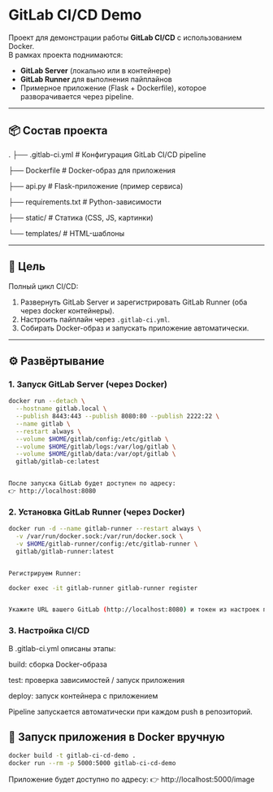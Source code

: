 # GitLab CI/CD Demo

Проект для демонстрации работы **GitLab CI/CD** с использованием Docker.  
В рамках проекта поднимаются:  
- **GitLab Server** (локально или в контейнере)  
- **GitLab Runner** для выполнения пайплайнов  
- Примерное приложение (Flask + Dockerfile), которое разворачивается через pipeline.  

---

## 📦 Состав проекта



.
├── .gitlab-ci.yml # Конфигурация GitLab CI/CD pipeline

├── Dockerfile # Docker-образ для приложения

├── api.py # Flask-приложение (пример сервиса)

├── requirements.txt # Python-зависимости

├── static/ # Статика (CSS, JS, картинки)

└── templates/ # HTML-шаблоны


---

## 🚀 Цель

Полный цикл CI/CD:  

1. Развернуть GitLab Server и зарегистрировать GitLab Runner (оба через docker контейнеры).  
2. Настроить пайплайн через `.gitlab-ci.yml`.  
3. Собирать Docker-образ и запускать приложение автоматически.  

---

## ⚙️ Развёртывание

### 1. Запуск GitLab Server (через Docker)
```sh
docker run --detach \
  --hostname gitlab.local \
  --publish 8443:443 --publish 8080:80 --publish 2222:22 \
  --name gitlab \
  --restart always \
  --volume $HOME/gitlab/config:/etc/gitlab \
  --volume $HOME/gitlab/logs:/var/log/gitlab \
  --volume $HOME/gitlab/data:/var/opt/gitlab \
  gitlab/gitlab-ce:latest


После запуска GitLab будет доступен по адресу:
👉 http://localhost:8080
```
### 2. Установка GitLab Runner (через Docker)

```sh
docker run -d --name gitlab-runner --restart always \
  -v /var/run/docker.sock:/var/run/docker.sock \
  -v $HOME/gitlab-runner/config:/etc/gitlab-runner \
  gitlab/gitlab-runner:latest


Регистрируем Runner:

docker exec -it gitlab-runner gitlab-runner register


Укажите URL вашего GitLab (http://localhost:8080) и токен из настроек проекта.
```
### 3. Настройка CI/CD

В .gitlab-ci.yml описаны этапы:

build: сборка Docker-образа

test: проверка зависимостей / запуск приложения

deploy: запуск контейнера с приложением

Pipeline запускается автоматически при каждом push в репозиторий.

## 🐳 Запуск приложения в Docker вручную
```sh
docker build -t gitlab-ci-cd-demo .
docker run --rm -p 5000:5000 gitlab-ci-cd-demo
```

Приложение будет доступно по адресу:
👉 http://localhost:5000/image
